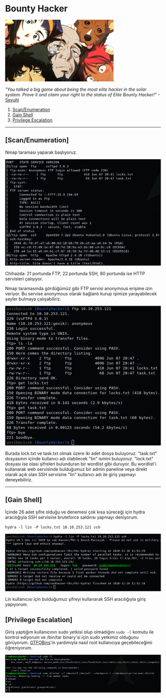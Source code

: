 # Bounty Hacker

[<img src=".Images/bounty.jpeg" height="199">](https://tryhackme.com/room/cowboyhacker)

*"You talked a big game about being the most elite hacker in the solar system. Prove it and claim your right to the status of Elite Bounty Hacker!"* -[Sevuhl](https://tryhackme.com/p/Sevuhl)

1. [Scan/Enumeration](#scan/enumeration)
2. [Gain Shell](#gain-shell)
3. [Privilege Escalation](#privilege-escalation)

******

## [Scan/Enumeration]

Nmap taraması yaparak başlıyoruz.

![bounty-1](.Images/bounty-1.png)

Chihazda: 21 portunda FTP, 22 portunda SSH, 80 portunda ise HTTP servisleri çalışıyor.

Nmap taramasında gördüğümüz gibi FTP servisi anonymous erişime izin veriyor. Bu servise anonymous olarak bağlantı kurup işimize yarayabilecek şeyler bulmaya çalışabiliriz.

![bounty-2](.Images/bounty-2.png)

Burada lock.txt ve task.txt olmak üzere iki adet dosya buluyoruz. "task.txt" dosyasının içinde kullanıcı adı olabilecek "lin" ismini buluyoruz. "lock.txt" dosyası ise olası şifreleri bulunduran bir wordlist gibi duruyor. Bu wordlist'i kullanarak web servisinde bulduğumuz bir admin paneline veya direkt olarak açık olan SSH servisine "lin" kullanıcı adı ile giriş yapmayı deneyebiliriz. 

******

## [Gain Shell]

İçinde 26 adet şifre olduğu ve denemesi çok kısa süreceği için hydra aracılığıyla SSH servisine bruteforce saldırısı yapmayı deniyorum.

`hydra -l lin -P locks.txt 10.10.253.121 ssh`

![bounty-3](.Images/bounty-3.png)

Lin kullanıcısı için bulduğumuz şifreyi kullanarak SSH aracılığıyla giriş yapıyorum.

## [Privilege Escalation]

Giriş yaptığım kullanıcının sudo yetkisi olup olmadığını `sudo -l` komutu ile kontrol ediyorum ve /bin/tar binary'si için sudo yetkimiz olduğunu görüyorum. [GTFOBins](https://gtfobins.github.io/gtfobins/tar/)'in yardımıyla nasıl root kullanıcıya geçebileceğimi öğreniyorum.

![bounty-4](.Images/bounty-4.png)
